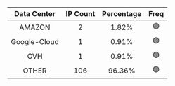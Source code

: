 | Data Center | IP Count | Percentage | Freq |
|:------------:|:--------:|:-----------:|:-----:|
| AMAZON | 2 | 1.82% | 🟢 |
| Google-Cloud | 1 | 0.91% | 🟢 |
| OVH | 1 | 0.91% | 🟢 |
| OTHER | 106 | 96.36% | 🟢 |